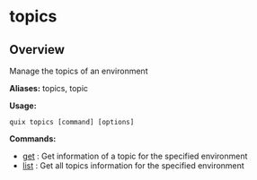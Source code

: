 # topics

## Overview

Manage the topics of an environment

**Aliases:** topics, topic

**Usage:**

```
quix topics [command] [options]
```

**Commands:**

- [get](get.md) : Get information of a topic for the specified environment
- [list](list.md) : Get all topics information for the specified environment

